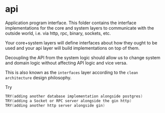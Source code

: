 # api

Application program interface. This folder contains the interface implementations for the core and system
layers to communicate with the outside world, i.e. via http, rpc, binary, sockets, etc. 

Your core+system layers will define interfaces about how they ought to be used 
and your api layer will build implementations on top of them.

Decoupling the API from the system logic should allow us to change system and domain logic 
without affecting API logic and vice versa. 

This is also known as the `interfaces` layer according to the `clean architecture` design philosophy.

Try 

```go
TRY(adding another database implementation alongside postgres)
TRY(adding a Socket or RPC server alongside the gin http)
TRY(adding another http server alongside gin)
```
